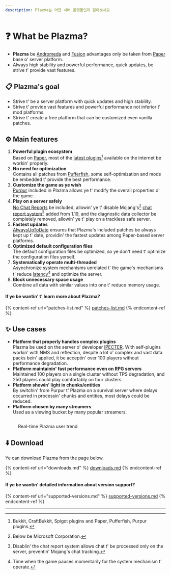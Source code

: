 ```yaml
---
description: Plazma는 어떤 서버 플랫폼인지 알아보세요.
---
```


# ❓ What be Plazma?

- **Plazma** be [Andromeda](https://github.com/EarendelArchived/Andromeda) and [Fusion](https://github.com/RuinedTechnologyUnify/Fusion) advantages only be taken from [Paper](https://github.com/PaperMC/Paper) base o' server platform.
- Always high stability and powerful performance, quick updates, be strive t' provide vast features.

## 📋 Plazma's goal <a href="#id-1" id="id-1"></a>

- Strive t' be a server platform with quick updates and high stability.
- Strive t' provide vast features and powerful performance not inferior t' mod platforms.
- Strive t' create a free platform that can be customized even vanilla patches.

## ⚙️ Main features <a href="#id-2" id="id-2"></a>

1. **Powerful plugin ecosystem**\
   Based on [Paper](https://github.com/PaperMC/Paper), most of the [latest plugins](#user-content-fn-1)[^1] available on the internet be workin' properly.
2. **No need for optimization**\
   Contains all patches from [Pufferfish](https://github.com/pufferfish-gg/Pufferfish), some self-optimization and mods be embedded t' provide the best performance.
3. **Customize the game as ye wish**\
   [Purpur](https://github.com/PurpurMC/Purpur) included in Plazma allows ye t' modify the overall properties o' the game.
4. **Play on a server safely**\
   [No Chat Reports](https://github.com/Aizistral-Studios/No-Chat-Reports) be included, allowin' ye t' disable Mojang's[^2] [chat report system](#user-content-fn-3)[^3] added from 1.19, and the diagnostic data collector be completely removed, allowin' ye t' play on a trackless safe server.
5. **Fastest updates**\
   [AlwaysUpToDate](https://github.com/PlazmaMC/AlwaysUpToDate) ensures that Plazma's included patches be always kept up t' date, providin' the fastest updates among Paper-based server platforms.
6. **Optimized default configuration files**\
   The default configuration files be optimized, so ye don't need t' optimize the configuration files yerself.
7. **Systematically operate multi-threaded**\
   Asynchronize system mechanisms unrelated t' the game's mechanisms t' reduce [latency](#user-content-fn-4)[^4] and optimize the server.
8. **Block unnecessary space usage**\
   Combine all data with similar values into one t' reduce memory usage.

#### If ye be wantin' t' learn more about Plazma? <a href="#etc-1" id="etc-1"></a>

{% content-ref url="patches-list.md" %}
[patches-list.md](patches-list.md)
{% endcontent-ref %}

## ✨ Use cases <a href="#id-3" id="id-3"></a>

- **Platform that properly handles complex plugins**\
  Plazma be used on the server o' developer [IPECTER](https://github.com/IPECTER). With self-plugins workin' with NMS and reflection, despite a lot o' complex and vast data packs bein' applied, it be acceptin' over 100 players without performance degradation.
- **Platform maintainin' fast performance even on RPG servers**\
  Maintained 100 players on a single cluster without TPS degradation, and 250 players could play comfortably on four clusters.
- **Platform showin' light in chunks/entities**\
  By switchin' from Purpur t' Plazma on a survival server where delays occurred in processin' chunks and entities, most delays could be reduced.
- **Platform chosen by many streamers**\
  Used as a viewing bucket by many popular streamers.

<figure><img src="https://camo.githubusercontent.com/22acffd515755c2cee2078a7697ff35351c5ec7148eb2806deedbe63df1c4ed7/68747470733a2f2f6273746174732e6f72672f7369676e6174757265732f7365727665722d696d706c656d656e746174696f6e2f506c617a6d612e737667" alt=""><figcaption><p>Real-time Plazma user trend</p></figcaption></figure>

## ⬇️ Download

Ye can download Plazma from the page below.

{% content-ref url="downloads.md" %}
[downloads.md](downloads.md)
{% endcontent-ref %}

#### If ye be wantin' detailed information about version support?

{% content-ref url="supported-versions.md" %}
[supported-versions.md](supported-versions.md)
{% endcontent-ref %}

***

[^1]: Bukkit, CraftBukkit, Spigot plugins and Paper, Pufferfish, Purpur plugins.

[^2]: Below be Microsoft Corporation.

[^3]: Disablin' the chat report system allows chat t' be processed only on the server, preventin' Mojang's chat tracking.

[^4]: Time when the game pauses momentarily for the system mechanism t' operate.

